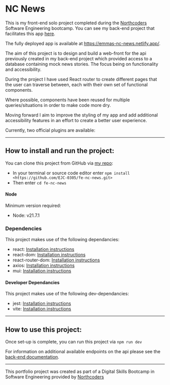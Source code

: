 # NC News

This is my front-end solo project completed during the [Northcoders](https://northcoders.com/) Software Engineering bootcamp. You can see my back-end project that facilitates this app [here](https://github.com/EJC-0305/NC-news-project).

The fully deployed app is available at https://emmas-nc-news.netlify.app/.

The aim of this project is to design and build a web-front for the api previously created in my back-end project which provided access to a database containing mock news stories. The focus being on functionality and accessibility.

During the project I have used React router to create different pages that the user can traverse between, each with their own set of functional components.

Where possible, components have been reused for multiple queries/situations in order to make code more dry.

Moving forward I aim to improve the styling of my app and add additional accessibility features in an effort to create a better user experience.

Currently, two official plugins are available:

---

## How to install and run the project:

You can clone this project from GitHub via [my repo](https://github.com/EJC-0305/NC-news-project):

- In your terminal or source code editor enter ```npm install <https://github.com/EJC-0305/fe-nc-news.git>```
- Then enter ```cd fe-nc-news```

#### Node

Minimum version required:
- Node: v21.7.1

### Dependencies

This project makes use of the following dependancies:
- react: [Installation instructions](https://www.npmjs.com/package/react)
- react-dom: [Installation instructions](https://www.npmjs.com/package/react-dom)
- react-router-dom: [Installation instructions](https://www.npmjs.com/package/react-router)
- axios: [Installation instructions](https://www.npmjs.com/package/axios)
- mui: [Installation instructions](https://mui.com/material-ui/getting-started/installation/)

#### Developer Dependancies

This project makes use of the following dev-dependancies:
- jest: [Installation instructions](https://jestjs.io/docs/getting-started)
- vite: [Installation instructions](https://www.npmjs.com/package/vite)

---

## How to use this project:

Once set-up is complete, you can run this project via ```npm run dev```

For information on additional available endpoints on the api please see the [back-end documentation](https://nc-news-back-end-project-oqj5.onrender.com/api).

---

This portfolio project was created as part of a Digital Skills Bootcamp in Software Engineering provided by [Northcoders](https://northcoders.com/)